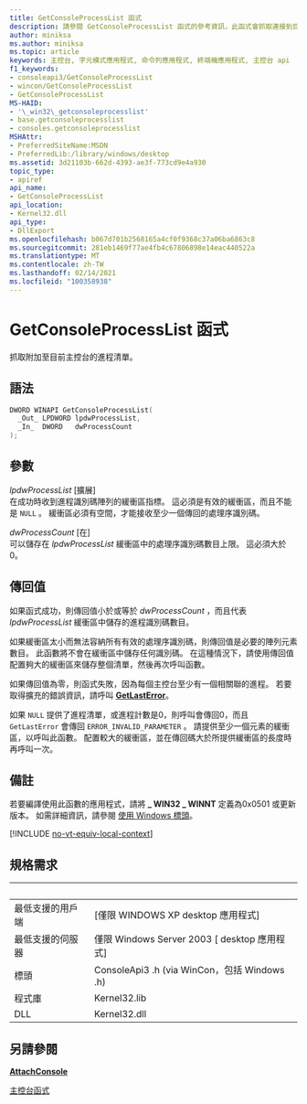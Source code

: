```yaml
---
title: GetConsoleProcessList 函式
description: 請參閱 GetConsoleProcessList 函式的參考資訊，此函式會抓取連接到目前主控台的進程清單。
author: miniksa
ms.author: miniksa
ms.topic: article
keywords: 主控台, 字元模式應用程式, 命令列應用程式, 終端機應用程式, 主控台 api
f1_keywords:
- consoleapi3/GetConsoleProcessList
- wincon/GetConsoleProcessList
- GetConsoleProcessList
MS-HAID:
- '\_win32\_getconsoleprocesslist'
- base.getconsoleprocesslist
- consoles.getconsoleprocesslist
MSHAttr:
- PreferredSiteName:MSDN
- PreferredLib:/library/windows/desktop
ms.assetid: 3d21103b-662d-4393-ae3f-773cd9e4a930
topic_type:
- apiref
api_name:
- GetConsoleProcessList
api_location:
- Kernel32.dll
api_type:
- DllExport
ms.openlocfilehash: b067d701b2568165a4cf0f9368c37a06ba6863c8
ms.sourcegitcommit: 281eb1469f77ae4fb4c67806898e14eac440522a
ms.translationtype: MT
ms.contentlocale: zh-TW
ms.lasthandoff: 02/14/2021
ms.locfileid: "100358938"
---
```

# <a name="getconsoleprocesslist-function"></a>GetConsoleProcessList 函式

抓取附加至目前主控台的進程清單。

## <a name="syntax"></a>語法

```C
DWORD WINAPI GetConsoleProcessList(
  _Out_ LPDWORD lpdwProcessList,
  _In_  DWORD   dwProcessCount
);
```

## <a name="parameters"></a>參數

*lpdwProcessList* \[擴展\]  
在成功時收到進程識別碼陣列的緩衝區指標。 這必須是有效的緩衝區，而且不能是 `NULL` 。 緩衝區必須有空間，才能接收至少一個傳回的處理序識別碼。

*dwProcessCount* \[在\]  
可以儲存在 *lpdwProcessList* 緩衝區中的處理序識別碼數目上限。 這必須大於0。

## <a name="return-value"></a>傳回值

如果函式成功，則傳回值小於或等於 *dwProcessCount* ，而且代表 *lpdwProcessList* 緩衝區中儲存的進程識別碼數目。

如果緩衝區太小而無法容納所有有效的處理序識別碼，則傳回值是必要的陣列元素數目。 此函數將不會在緩衝區中儲存任何識別碼。 在這種情況下，請使用傳回值配置夠大的緩衝區來儲存整個清單，然後再次呼叫函數。

如果傳回值為零，則函式失敗，因為每個主控台至少有一個相關聯的進程。 若要取得擴充的錯誤資訊，請呼叫 [**GetLastError**](/windows/win32/api/errhandlingapi/nf-errhandlingapi-getlasterror)。

如果 `NULL` 提供了進程清單，或進程計數是0，則呼叫會傳回0，而且 `GetLastError` 會傳回 `ERROR_INVALID_PARAMETER` 。 請提供至少一個元素的緩衝區，以呼叫此函數。 配置較大的緩衝區，並在傳回碼大於所提供緩衝區的長度時再呼叫一次。

## <a name="remarks"></a>備註

若要編譯使用此函數的應用程式，請將 **\_ WIN32 \_ WINNT** 定義為0x0501 或更新版本。 如需詳細資訊，請參閱 [使用 Windows 標頭](/windows/win32/winprog/using-the-windows-headers)。

[!INCLUDE [no-vt-equiv-local-context](./includes/no-vt-equiv-local-context.md)]

## <a name="requirements"></a>規格需求

| &nbsp; | &nbsp; |
|-|-|
| 最低支援的用戶端 | \[僅限 WINDOWS XP desktop 應用程式\] |
| 最低支援的伺服器 | 僅限 Windows Server 2003 \[ desktop 應用程式\] |
| 標頭 | ConsoleApi3 .h (via WinCon，包括 Windows .h)  |
| 程式庫 | Kernel32.lib |
| DLL | Kernel32.dll |

## <a name="see-also"></a>另請參閱

[**AttachConsole**](attachconsole.md)

[主控台函式](console-functions.md)